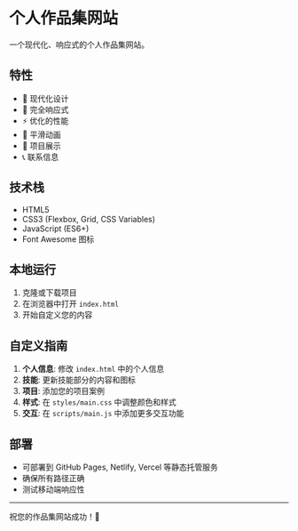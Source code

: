 # 个人作品集网站

一个现代化、响应式的个人作品集网站。

## 特性

- 🎨 现代化设计
- 📱 完全响应式
- ⚡ 优化的性能
- 🌈 平滑动画
- 💼 项目展示
- 📞 联系信息

## 技术栈

- HTML5
- CSS3 (Flexbox, Grid, CSS Variables)
- JavaScript (ES6+)
- Font Awesome 图标

## 本地运行

1. 克隆或下载项目
2. 在浏览器中打开 `index.html`
3. 开始自定义您的内容

## 自定义指南

1. **个人信息**: 修改 `index.html` 中的个人信息
2. **技能**: 更新技能部分的内容和图标
3. **项目**: 添加您的项目案例
4. **样式**: 在 `styles/main.css` 中调整颜色和样式
5. **交互**: 在 `scripts/main.js` 中添加更多交互功能

## 部署

- 可部署到 GitHub Pages, Netlify, Vercel 等静态托管服务
- 确保所有路径正确
- 测试移动端响应性

---

祝您的作品集网站成功！🚀